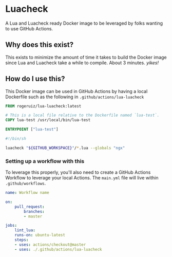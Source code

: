 # Luacheck

A Lua and Luacheck ready Docker image to be leveraged by folks wanting to use
GitHub Actions.

## Why does this exist?

This exists to minimize the amount of time it takes to build the Docker image
since Lua and Luacheck take a while to compile. About 3 minutes. _yikes!_

## How do I use this?

This Docker image can be used in GitHub Actions by having a local Dockerfile
such as the following in `.github/actions/lua-luacheck`

```Dockerfile
FROM rogeruiz/lua-luacheck:latest

# This is a local file relative to the Dockerfile named `lua-test`.
COPY lua-test /usr/local/bin/lua-test

ENTRYPOINT ["lua-test"]
```

```sh
#!/bin/sh

luacheck "${GITHUB_WORKSPACE}"/*.lua --globals "ngx"
```

### Setting up a workflow with this

To leverage this properly, you'll also need to create a GitHub Actions Workflow
to leverage your local Actions. The `main.yml` file will live within
`.github/workflows`.

```yaml
name: Workflow name

on:
    pull_request:
        branches:
        - master

jobs:
    lint_lua:
    runs-on: ubuntu-latest
    steps:
    - uses: actions/checkout@master
    - uses: ./.github/actions/lua-luacheck
```
